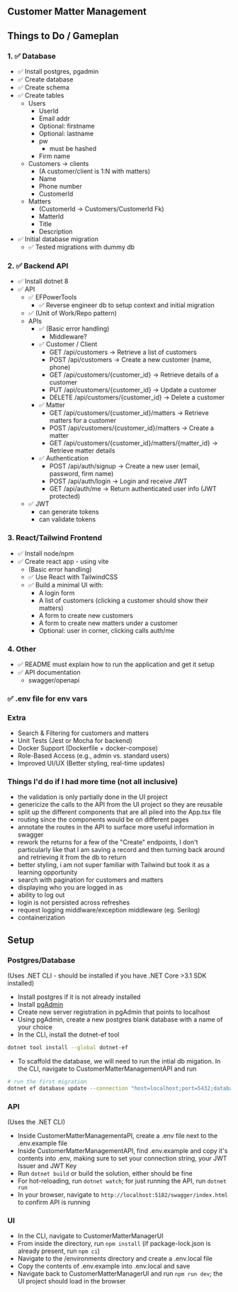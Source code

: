 ## Customer Matter Management

## Things to Do / Gameplan

### 1. ✅ Database
- ✅ Install postgres, pgadmin
- ✅ Create database
- ✅ Create schema
- ✅ Create tables
    - Users
         - UserId
         - Email addr
         - Optional: firstname
         - Optional: lastname
         - pw
            - must be hashed
         - Firm name
    - Customers -> clients
        - (A customer/client is 1:N with matters)
        - Name
        - Phone number
        - CustomerId
    - Matters
        - (CustomerId -> Customers/CustomerId Fk)
        - MatterId
        - Title
        - Description
- ✅ Initial database migration
    - ✅ Tested migrations with dummy db

### 2. ✅ Backend API
- ✅ Install dotnet 8
- ✅ API
    - ✅ EFPowerTools
        - ✅ Reverse engineer db to setup context and initial migration
    - ✅ (Unit of Work/Repo pattern)
    - APIs
        - ✅ (Basic error handling)
            - Middleware?
        - ✅ Customer / Client
            - GET /api/customers → Retrieve a list of customers
            - POST /api/customers → Create a new customer (name, phone)
            - GET /api/customers/{customer_id} → Retrieve details of a customer
            - PUT /api/customers/{customer_id} → Update a customer
            - DELETE /api/customers/{customer_id} → Delete a customer
        - ✅ Matter
            - GET /api/customers/{customer_id}/matters → Retrieve matters for a customer
            - POST /api/customers/{customer_id}/matters → Create a matter
            - GET /api/customers/{customer_id}/matters/{matter_id} → Retrieve matter details
        - ✅ Authentication
            - POST /api/auth/signup → Create a new user (email, password, firm name)
            - POST /api/auth/login → Login and receive JWT
            - GET /api/auth/me → Return authenticated user info (JWT protected)
    - ✅ JWT
        - can generate tokens
        - can validate tokens

### 3. React/Tailwind Frontend
- ✅ Install node/npm
- ✅ Create react app - using vite
    - (Basic error handling)
    - ✅ Use React with TailwindCSS
    - ✅ Build a minimal UI with:
        - A login form
        - A list of customers (clicking a customer should show their matters)
        - A form to create new customers
        - A form to create new matters under a customer
        - Optional: user in corner, clicking calls auth/me

### 4. Other
- ✅ README must explain how to run the application and get it setup
- ✅ API documentation
    - swagger/openapi

### ✅ .env file for env vars

### Extra
- Search & Filtering for customers and matters
- Unit Tests (Jest or Mocha for backend)
- Docker Support (Dockerfile + docker-compose)
- Role-Based Access (e.g., admin vs. standard users)
- Improved UI/UX (Better styling, real-time updates)

### Things I'd do if I had more time (not all inclusive)
- the validation is only partially done in the UI project
- genericize the calls to the API from the UI project so they are reusable
- split up the different components that are all piled into the App.tsx file
- routing since the components would be on different pages
- annotate the routes in the API to surface more useful information in swagger
- rework the returns for a few of the "Create" endpoints, I don't particularly like that I am saving a record and then turning back around and retrieving it from the db to return
- better styling, i am not super familiar with Tailwind but took it as a learning opportunity
- search with pagination for customers and matters
- displaying who you are logged in as
- ability to log out
- login is not persisted across refreshes
- request logging middlware/exception middleware (eg. Serilog)
- containerization

## Setup
### Postgres/Database
(Uses .NET CLI - should be installed if you have .NET Core >3.1 SDK installed)
- Install postgres if it is not already installed
- Install [pgAdmin](www.pgadmin.org)
- Create new server registration in pgAdmin that points to localhost
- Using pgAdmin, create a new postgres blank database with a name of your choice
- In the CLI, install the dotnet-ef tool
```sh
dotnet tool install --global dotnet-ef
```
- To scaffold the database, we will need to run the intial db migation. In the CLI, navigate to CustomerMatterManagementAPI and run
``` sh
# run the first migration
dotnet ef database update --connection "host=localhost;port=5432;database=YOURDBNAME;username=postgres;password=YOURPASSWORD"
```
### API
(Uses the .NET CLI)
- Inside CustomerMatterManagementaPI, create a .env file next to the .env.example file
- Inside CustomerMatterManagementAPI, find .env.example and copy it's contents into .env, making sure to set your connection string, your JWT Issuer and JWT Key
- Run `dotnet build` or build the solution, either should be fine
- For hot-reloading, run `dotnet watch`; for just running the API, run `dotnet run`
- In your browser, navigate to `http://localhost:5182/swagger/index.html` to confirm API is running

### UI
- In the CLI, navigate to CustomerMatterManagerUI
- From inside the directory, run `npm install` (if package-lock.json is already present, run `npm ci`)
- Navigate to the /environments directory and create a .env.local file
- Copy the contents of .env.example into .env.local and save
- Navigate back to CustomerMatterManagerUI and run `npm run dev`; the UI project should load in the browser
